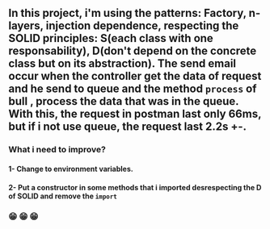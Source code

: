 ## In this project, i'm using the patterns: Factory, n-layers, injection dependence, respecting the SOLID principles: S(each class with one responsability), D(don't depend on the concrete class but on its abstraction). The send email occur when the controller get the data of request and he send to queue and the method ```process``` of bull , process the data that was in the queue. With this, the request in postman last only 66ms, but if i not use queue, the request last 2.2s +-.

### What i need to improve?

#### 1- Change to environment variables.
#### 2- Put a constructor in some methods that i imported desrespecting the D of SOLID and remove the ```import```

### 😁 😁 😁
